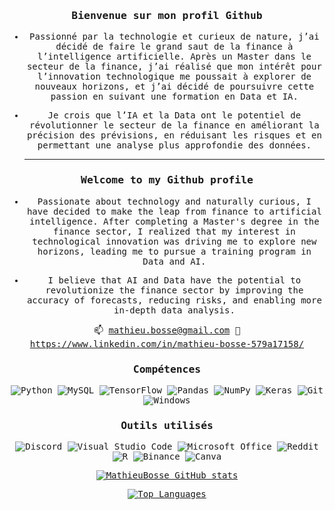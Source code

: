 <div align="center">

<samp> 
	
<h3>Bienvenue sur mon profil Github</h3> 


- Passionné par la technologie et curieux de nature, j’ai décidé de faire le grand saut
de la finance à l’intelligence artificielle. Après un Master dans le secteur de la
finance, j’ai réalisé que mon intérêt pour l’innovation technologique me poussait à
explorer de nouveaux horizons, et j’ai décidé de poursuivre cette passion en suivant
une formation en Data et IA.
  
- Je crois que l’IA et la Data ont le potentiel de révolutionner le secteur de la finance
en améliorant la précision des prévisions, en réduisant les risques et en permettant
une analyse plus approfondie des données.
	
	-----------
<h3>Welcome to my Github profile</h3> 


- Passionate about technology and naturally curious, I have decided to make the leap from finance to artificial intelligence. After completing a Master's degree in the finance sector, I realized that my interest in technological innovation was driving me to explore new horizons, leading me to pursue a training program in Data and AI.
  
- I believe that AI and Data have the potential to revolutionize the finance sector by improving the accuracy of forecasts, reducing risks, and enabling more in-depth data analysis.

 📫 mathieu.bosse@gmail.com
 🧾 https://www.linkedin.com/in/mathieu-bosse-579a17158/
	

<h3>Compétences</h3>

![Python](https://img.shields.io/badge/python-3670A0?style=for-the-badge&logo=python&logoColor=ffdd54)
![MySQL](https://img.shields.io/badge/mysql-%2300f.svg?style=for-the-badge&logo=mysql&logoColor=white)
![TensorFlow](https://img.shields.io/badge/TensorFlow-%23FF6F00.svg?style=for-the-badge&logo=TensorFlow&logoColor=white)
![Pandas](https://img.shields.io/badge/pandas-%23150458.svg?style=for-the-badge&logo=pandas&logoColor=white)
![NumPy](https://img.shields.io/badge/numpy-%23013243.svg?style=for-the-badge&logo=numpy&logoColor=white)
![Keras](https://img.shields.io/badge/Keras-%23D00000.svg?style=for-the-badge&logo=Keras&logoColor=white)
![Git](https://img.shields.io/badge/git-%23F05033.svg?style=for-the-badge&logo=git&logoColor=white)
![Windows](https://img.shields.io/badge/Windows-0078D6?style=for-the-badge&logo=windows&logoColor=white)


 <h3>Outils utilisés</h3>

![Discord](https://img.shields.io/badge/Discord-%235865F2.svg?style=for-the-badge&logo=discord&logoColor=white)
![Visual Studio Code](https://img.shields.io/badge/Visual%20Studio%20Code-0078d7.svg?style=for-the-badge&logo=visual-studio-code&logoColor=white)
![Microsoft Office](https://img.shields.io/badge/Microsoft_Office-D83B01?style=for-the-badge&logo=microsoft-office&logoColor=white)
![Reddit](https://img.shields.io/badge/Reddit-%23FF4500.svg?style=for-the-badge&logo=Reddit&logoColor=white)
![R](https://img.shields.io/badge/r-%23276DC3.svg?style=for-the-badge&logo=r&logoColor=white)
![Binance](https://img.shields.io/badge/Binance-FCD535?style=for-the-badge&logo=binance&logoColor=white)
![Canva](https://img.shields.io/badge/canva-36b9ff?style=for-the-badge&logo=canva&logoColor=white)




[![MathieuBosse GitHub stats](https://github-readme-stats.vercel.app/api?username=MathieuBosse&show_icons=true&theme=github_dark_dimmed&rank_icon=github&count_private=true)](https://github.com/mathieubosse/github-readme-stats)

[![Top Languages](https://github-readme-stats.vercel.app/api/top-langs/?username=MathieuBosse&layout=compact&langs_count=6&custom_title=Language%20Utilis%C3%A9&theme=github_dark_dimmed)](https://github.com/mathieubosse/github-readme-stats)

</samp>

</div>
